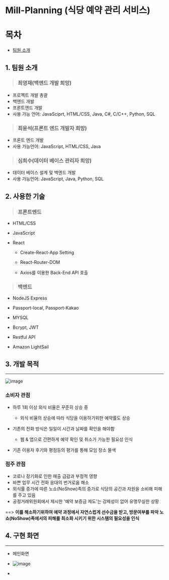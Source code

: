 # Mill-Planning (식당 예약 관리 서비스)
# 목차
- [팀원 소개](https://github.com/ece5074/Mill-Planning-Project/new/master?readme=1#1-%ED%8C%80%EC%9B%90-%EC%86%8C%EA%B0%9C)

## 1. 팀원 소개
> ### 최영재(백엔드 개발 희망)
- 프로젝트 개발 총괄
- 백엔드 개발
- 프론트엔드 개발
- 사용 가능 언어: JavaSciprt, HTML/CSS, Java, C#, C/C++, Python, SQL


> ### 최윤석(프론트 엔드 개발자 희망)
- 프론트 엔드 개발
- 사용 가능언어: JavaScript, HTML/CSS, Java


> ### 심희수(데이터 베이스 관리자 희망)
- 데이터 베이스 설계 및 백엔드 개발
- 사용 가능언어: JavaScript, Java, Python, SQL

## 2. 사용한 기술
> ### 프론트엔드
- HTML/CSS

- JavaScript

- React
  * Create-React-App Setting
  
  * React-Router-DOM
  
  * Axios를 이용한 Back-End API 호출
  
> ### 백엔드
- NodeJS Express

- Passport-local, Passport-Kakao

- MYSQL

- Bcrypt, JWT

- Restful API

- Amazon LightSail


## 3. 개발 목적
---
![image](https://user-images.githubusercontent.com/32730914/105944109-046caa00-60a6-11eb-9998-f69863fbcdd9.png)

### 소비자 관점
- 하루 1회 이상 외식 비율은 꾸준히 상승 중
  * 외식 비율의 상승에 따라 식당을 이용하기위한 예약률도 상승
  
- 기존의 전화 방식은 일일이 시간과 날짜를 확인을 해야함
  * 웹 & 앱으로 간편하게 예약 확인 및 취소가 가능한 필요성 인식

- 기존 이용자 후기와 평점등의 평가를 통해 모임 장소 물색

### 점주 관점
- 코로나 장기화로 인한 매출 급감과 부정적 영향
- 바쁜 업무 시간 전화 응대의 번거로움 해소
- 외식률 증가에 따른 노쇼(NoShow)족의 증가로 식당의 공간과 자원을 소비해 피해를 주고 있음
- 공정거래위원회에서 제시한 '예약 보증금 제도'는 강제성이 없어 유명무실한 상황

 ==> **이를 해소하기위하여 예약 과정에서 자연스럽게 선수금을 받고, 방문여부를 파악 노쇼(NoShow)족에서의 피해를 최소화 시키기 위한 시스템의 필요성을 인식**
 
 ## 4. 구현 화면
 ---
 - 메인화면
  * ![image](https://user-images.githubusercontent.com/32730914/105947379-5a445080-60ac-11eb-8395-096ff2b8027f.png)
  
 -

